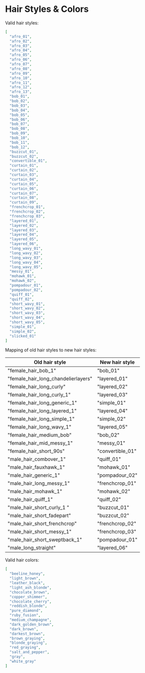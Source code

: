# Hair Styles & Colors

Valid hair styles:

```json
[
  "afro_01",
  "afro_02",
  "afro_03",
  "afro_04",
  "afro_05",
  "afro_06",
  "afro_07",
  "afro_08",
  "afro_09",
  "afro_10",
  "afro_11",
  "afro_12",
  "afro_13",
  "bob_01",
  "bob_02",
  "bob_03",
  "bob_04",
  "bob_05",
  "bob_06",
  "bob_07",
  "bob_08",
  "bob_09",
  "bob_10",
  "bob_11",
  "bob_12",
  "buzzcut_01",
  "buzzcut_02",
  "convertible_01",
  "curtain_01",
  "curtain_02",
  "curtain_03",
  "curtain_04",
  "curtain_05",
  "curtain_06",
  "curtain_07",
  "curtain_08",
  "curtain_09",
  "frenchcrop_01",
  "frenchcrop_02",
  "frenchcrop_03",
  "layered_01",
  "layered_02",
  "layered_03",
  "layered_04",
  "layered_05",
  "layered_06",
  "long_wavy_01",
  "long_wavy_02",
  "long_wavy_03",
  "long_wavy_04",
  "long_wavy_05",
  "messy_01",
  "mohawk_01",
  "mohawk_02",
  "pompadour_01",
  "pompadour_02",
  "quiff_01",
  "quiff_02",
  "short_wavy_01",
  "short_wavy_02",
  "short_wavy_03",
  "short_wavy_04",
  "short_wavy_05",
  "simple_01",
  "simple_02",
  "slicked_01"
]
```
Mapping of old hair styles to new hair styles:

|           Old hair style                 |   New hair style  |
|------------------------------------------|-------------------|
| "female_hair_bob_1"                      | "bob_01"          |
| "female_hair_long_chandelierlayers"      | "layered_01"      |
| "female_hair_long_curly"                 | "layered_02"      |
| "female_hair_long_curly_1"               | "layered_03"      |
| "female_hair_long_generic_1"             | "simple_01"       |
| "female_hair_long_layered_1"             | "layered_04"      |
| "female_hair_long_simple_1"              | "simple_02"       |
| "female_hair_long_wavy_1"                | "layered_05"      |
| "female_hair_medium_bob"                 | "bob_02"          |
| "female_hair_mid_messy_1"                | "messy_01"        |
| "female_hair_short_90s"                  | "convertible_01"  |
| "male_hair_combover_1"                   | "quiff_01"        |
| "male_hair_fauxhawk_1"                   | "mohawk_01"       |
| "male_hair_generic_1"                    | "pompadour_02"    |
| "male_hair_long_messy_1"                 | "frenchcrop_01"   |
| "male_hair_mohawk_1"                     | "mohawk_02"       |
| "male_hair_quiff_1"                      | "quiff_02"        |
| "male_hair_short_curly_1 "               | "buzzcut_01"      |
| "male_hair_short_fadepart"               | "buzzcut_02"      |
| "male_hair_short_frenchcrop"             | "frenchcrop_02"   |
| "male_hair_short_messy_1"                | "frenchcrop_03"   |
| "male_hair_short_sweptback_1"            | "pompadour_01"    |
| "male_long_straight"                     | "layered_06"      |

Valid hair colors:

```json
[
  "beeline_honey",
  "light_brown",
  "leather_black",
  "light_ash_blonde",
  "chocolate_brown",
  "copper_shimmer",
  "chocolate_cherry",
  "reddish_blonde",
  "pure_diamond",
  "ruby_fusion",
  "medium_champagne",
  "dark_golden_brown",
  "dark_brown",
  "darkest_brown",
  "brown_graying",
  "blonde_graying",
  "red_graying",
  "salt_and_pepper",
  "gray",
  "white_gray"
]
```
